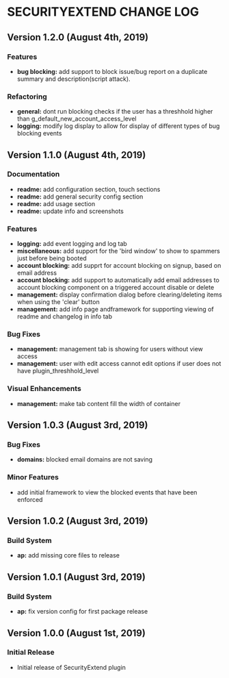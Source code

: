 # SECURITYEXTEND CHANGE LOG

## Version 1.2.0 (August 4th, 2019)

### Features

- **bug blocking:** add support to block issue/bug report on a duplicate summary and description(script attack).

### Refactoring

- **general:** dont run blocking checks if the user has a threshhold higher than g_default_new_account_access_level
- **logging:** modify log display to allow for display of different types of bug blocking events

## Version 1.1.0 (August 4th, 2019)

### Documentation

- **readme:** add configuration section, touch sections
- **readme:** add general security config section
- **readme:** add usage section
- **readme:** update info and screenshots

### Features

- **logging:** add event logging and log tab
- **miscellaneous:** add support for the 'bird window' to show to spammers just before being booted
- **account blocking:** add supprt for account blocking on signup, based on email address
- **account blocking:** add support to automatically add email addresses to account blocking component on a triggered account disable or delete
- **management:** display confirmation dialog before clearing/deleting items when using the 'clear' button
- **management:** add info page andframework for supporting viewing of readme and changelog in info tab

### Bug Fixes

- **management:** management tab is showing for users without view access
- **management:** user with edit access cannot edit options if user does not have plugin_threshhold_level

### Visual Enhancements

- **management:** make tab content fill the width of container

## Version 1.0.3 (August 3rd, 2019)

### Bug Fixes

- **domains:** blocked email domains are not saving

### Minor Features

- add initial framework to view the blocked events that have been enforced

## Version 1.0.2 (August 3rd, 2019)

### Build System

- **ap:** add missing core files to release

## Version 1.0.1 (August 3rd, 2019)

### Build System

- **ap:** fix version config for first package release

## Version 1.0.0 (August 1st, 2019)

### Initial Release

- Initial release of SecurityExtend plugin


